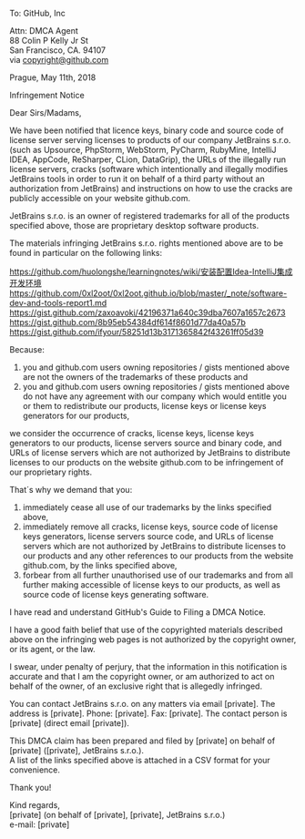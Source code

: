 To: GitHub, Inc  

Attn: DMCA Agent  
88 Colin P Kelly Jr St  
San Francisco, CA. 94107  
via copyright@github.com  

Prague, May 11th, 2018  

Infringement Notice  
  
Dear Sirs/Madams,  

We have been notified that licence keys, binary code and source code of license server serving licenses to products of our company JetBrains s.r.o. (such as
Upsource, PhpStorm, WebStorm, PyCharm, RubyMine, IntelliJ IDEA, AppCode, ReSharper, CLion, DataGrip), the URLs of the illegally run license servers,
cracks (software which intentionally and illegally modifies JetBrains tools in order to run it on behalf of a third party without an authorization from JetBrains)
and instructions on how to use the cracks are publicly accessible on your website github.com.

JetBrains s.r.o. is an owner of registered trademarks for all of the products specified above, those are proprietary desktop software products.

The materials infringing JetBrains s.r.o. rights mentioned above are to be found in particular on the following links:  

https://github.com/huolongshe/learningnotes/wiki/安装配置Idea-IntelliJ集成开发环境  
https://github.com/0xl2oot/0xl2oot.github.io/blob/master/_note/software-dev-and-tools-report1.md  
https://gist.github.com/zaxoavoki/42196371a640c39dba7607a1657c2673  
https://gist.github.com/8b95eb54384df614f8601d77da40a57b  
https://gist.github.com/ifyour/58251d13b3171365842f43261ff05d39  

Because:  
1) you and github.com users owning repositories / gists mentioned above are not the owners of the
trademarks of these products and  
2) you and github.com users owning repositories / gists mentioned above do not have any agreement
with our company which would entitle you or them to redistribute our products, license keys or
license keys generators for our products,  

we consider the occurrence of cracks, license keys, license keys generators to our products, license servers
source and binary code, and URLs of license servers which are not authorized by JetBrains to distribute
licenses to our products on the website github.com to be infringement of our proprietary rights.  

That´s why we demand that you:  
1) immediately cease all use of our trademarks by the links specified above,  
2) immediately remove all cracks, license keys, source code of license keys generators, license servers
source code, and URLs of license servers which are not authorized by JetBrains to distribute
licenses to our products and any other references to our products from the website github.com, by
the links specified above,  
3) forbear from all further unauthorised use of our trademarks and from all further making
accessible of license keys to our products, as well as source code of license keys generating software.  

I have read and understand GitHub's Guide to Filing a DMCA Notice.  

I have a good faith belief that use of the copyrighted materials described above on the infringing
web pages is not authorized by the copyright owner, or its agent, or the law.  

I swear, under penalty of perjury, that the information in this notification is accurate and that I
am the copyright owner, or am authorized to act on behalf of the owner, of an exclusive right that
is allegedly infringed.    

You can contact JetBrains s.r.o. on any matters via email [private]. The address is [private]. Phone: [private]. Fax: [private]. The contact person is [private] (direct email
[private]).  

This DMCA claim has been prepared and filed by [private] on behalf of [private]
([private], JetBrains s.r.o.).  
A list of the links specified above is attached in a CSV format for your convenience.  

Thank you!  

Kind regards,  
[private] (on behalf of [private], [private], JetBrains s.r.o.)  
e-mail: [private]  
